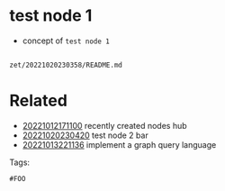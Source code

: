 # test node 1

- concept of `test node 1`

```
```

` zet/20221020230358/README.md `

# Related

- [20221012171100](/zet/20221012171100/README.md) recently created nodes hub
- [20221020230420](/zet/20221020230420/README.md) test node 2 bar
- [20221013221136](/zet/20221013221136/README.md) implement a graph query language

Tags:

    #FOO
